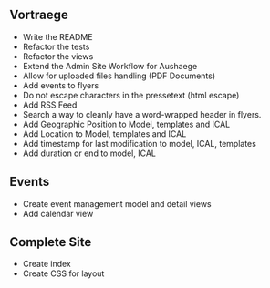## Vortraege

 * Write the README
 * Refactor the tests
 * Refactor the views
 * Extend the Admin Site Workflow for Aushaege
 * Allow for uploaded files handling (PDF Documents)
 * Add events to flyers
 * Do not escape characters in the pressetext (html escape)
 * Add RSS Feed
 * Search a way to cleanly have a word-wrapped header in flyers.
 * Add Geographic Position to Model, templates and ICAL 
 * Add Location to Model, templates and ICAL 
 * Add timestamp for last modification to model, ICAL, templates 
 * Add duration or end to model, ICAL

## Events
 
 * Create event management model and detail views
 * Add calendar view

## Complete Site

 * Create index
 * Create CSS for layout